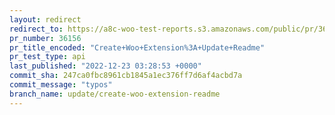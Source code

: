 ```yaml
---
layout: redirect
redirect_to: https://a8c-woo-test-reports.s3.amazonaws.com/public/pr/36156/api/index.html
pr_number: 36156
pr_title_encoded: "Create+Woo+Extension%3A+Update+Readme"
pr_test_type: api
last_published: "2022-12-23 03:28:53 +0000"
commit_sha: 247ca0fbc8961cb1845a1ec376ff7d6af4acbd7a
commit_message: "typos"
branch_name: update/create-woo-extension-readme
---
```

